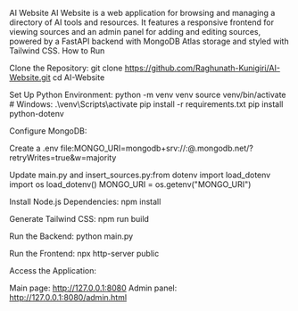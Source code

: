 AI Website
AI Website is a web application for browsing and managing a directory of AI tools and resources. It features a responsive frontend for viewing sources and an admin panel for adding and editing sources, powered by a FastAPI backend with MongoDB Atlas storage and styled with Tailwind CSS.
How to Run

Clone the Repository:
git clone https://github.com/Raghunath-Kunigiri/AI-Website.git
cd AI-Website


Set Up Python Environment:
python -m venv venv
source venv/bin/activate  # Windows: .\venv\Scripts\activate
pip install -r requirements.txt
pip install python-dotenv


Configure MongoDB:

Create a .env file:MONGO_URI=mongodb+srv://<your-username>:<your-password>@<your-cluster>.mongodb.net/?retryWrites=true&w=majority


Update main.py and insert_sources.py:from dotenv import load_dotenv
import os
load_dotenv()
MONGO_URI = os.getenv("MONGO_URI")


Install Node.js Dependencies:
npm install


Generate Tailwind CSS:
npm run build


Run the Backend:
python main.py


Run the Frontend:
npx http-server public


Access the Application:

Main page: http://127.0.0.1:8080
Admin panel: http://127.0.0.1:8080/admin.html



